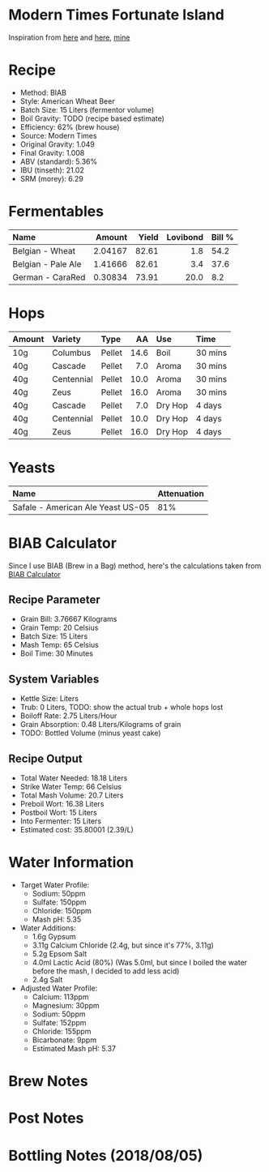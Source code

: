 Modern Times Fortunate Island
================

Inspiration from [here](https://www.themadfermentationist.com/2012/11/hoppy-wheat-with-march-pump-hoprocket.html) and [here](https://www.themadfermentationist.com/2014/03/fortunate-islands-homebrewed-yeast.html), [mine](https://www.brewersfriend.com/homebrew/recipe/view/654729/fortunate-island-2018-05-20)

Recipe
======

-   Method: BIAB
-   Style: American Wheat Beer
-   Batch Size: 15 Liters (fermentor volume)
-   Boil Gravity: TODO (recipe based estimate)
-   Efficiency: 62% (brew house)
-   Source: Modern Times
-   Original Gravity: 1.049
-   Final Gravity: 1.008
-   ABV (standard): 5.36%
-   IBU (tinseth): 21.02
-   SRM (morey): 6.29

Fermentables
============

| Name               |   Amount|  Yield|  Lovibond| Bill % |
|:-------------------|--------:|------:|---------:|:-------|
| Belgian - Wheat    |  2.04167|  82.61|       1.8| 54.2   |
| Belgian - Pale Ale |  1.41666|  82.61|       3.4| 37.6   |
| German - CaraRed   |  0.30834|  73.91|      20.0| 8.2    |

Hops
====

| Amount | Variety    | Type   |    AA| Use     | Time    |
|:-------|:-----------|:-------|-----:|:--------|:--------|
| 10g    | Columbus   | Pellet |  14.6| Boil    | 30 mins |
| 40g    | Cascade    | Pellet |   7.0| Aroma   | 30 mins |
| 40g    | Centennial | Pellet |  10.0| Aroma   | 30 mins |
| 40g    | Zeus       | Pellet |  16.0| Aroma   | 30 mins |
| 40g    | Cascade    | Pellet |   7.0| Dry Hop | 4 days  |
| 40g    | Centennial | Pellet |  10.0| Dry Hop | 4 days  |
| 40g    | Zeus       | Pellet |  16.0| Dry Hop | 4 days  |

Yeasts
======

| Name                              | Attenuation |
|:----------------------------------|:------------|
| Safale - American Ale Yeast US-05 | 81%         |

BIAB Calculator
===============

Since I use BIAB (Brew in a Bag) method, here's the calculations taken from [BIAB Calculator](http://www.biabcalculator.com/)

Recipe Parameter
----------------

-   Grain Bill: 3.76667 Kilograms
-   Grain Temp: 20 Celsius
-   Batch Size: 15 Liters
-   Mash Temp: 65 Celsius
-   Boil Time: 30 Minutes

System Variables
----------------

-   Kettle Size: Liters
-   Trub: 0 Liters, TODO: show the actual trub + whole hops lost
-   Boiloff Rate: 2.75 Liters/Hour
-   Grain Absorption: 0.48 Liters/Kilograms of grain
-   TODO: Bottled Volume (minus yeast cake)

Recipe Output
-------------

-   Total Water Needed: 18.18 Liters
-   Strike Water Temp: 66 Celsius
-   Total Mash Volume: 20.7 Liters
-   Preboil Wort: 16.38 Liters
-   Postboil Wort: 15 Liters
-   Into Fermenter: 15 Liters
-   Estimated cost: 35.80001 (2.39/L)

Water Information
=================

-   Target Water Profile:
    -   Sodium: 50ppm
    -   Sulfate: 150ppm
    -   Chloride: 150ppm
    -   Mash pH: 5.35
-   Water Additions:
    -   1.6g Gypsum
    -   3.11g Calcium Chloride (2.4g, but since it's 77%, 3.11g)
    -   5.2g Epsom Salt
    -   4.0ml Lactic Acid (80%) (Was 5.0ml, but since I boiled the water before the mash, I decided to add less acid)
    -   2.4g Salt
-   Adjusted Water Profile:
    -   Calcium: 113ppm
    -   Magnesium: 30ppm
    -   Sodium: 50ppm
    -   Sulfate: 152ppm
    -   Chloride: 155ppm
    -   Bicarbonate: 9ppm
    -   Estimated Mash pH: 5.37

Brew Notes
==========

Post Notes
==========

Bottling Notes (2018/08/05)
===========================

